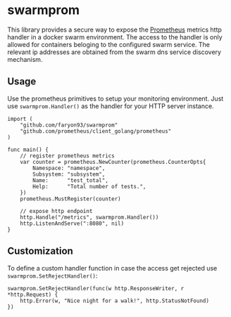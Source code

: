 # swarmprom
This library provides a secure way to expose the [Prometheus](https://prometheus.io) metrics http handler in a docker swarm environment.
The access to the handler is only allowed for containers beloging to the configured swarm service.
The relevant ip addresses are obtained from the swarm dns service discovery mechanism.

## Usage
Use the prometheus primitives to setup your monitoring environment. Just use `swarmprom.Handler()` as the handler for your HTTP server instance.

    import (
        "github.com/faryon93/swarmprom"
        "github.com/prometheus/client_golang/prometheus"
    )

    func main() {
        // register prometheus metrics
        var counter = prometheus.NewCounter(prometheus.CounterOpts{
            Namespace: "namespace",
            Subsystem: "subsystem",
            Name:      "test_total",
            Help:      "Total number of tests.",
        })
        prometheus.MustRegister(counter)

        // expose http endpoint
        http.Handle("/metrics", swarmprom.Handler())
        http.ListenAndServe(":8080", nil)
    }

## Customization
To define a custom handler function in case the access get rejected use `swarmprom.SetRejectHandler()`:

    swarmprom.SetRejectHandler(func(w http.ResponseWriter, r *http.Request) {
        http.Error(w, "Nice night for a walk!", http.StatusNotFound)
    })
